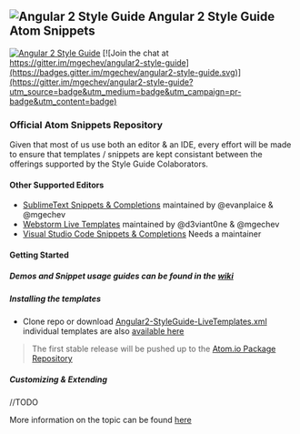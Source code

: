 ## ![Angular 2 Style Guide](https://raw.githubusercontent.com/mgechev/angular2-style-guide/master/assets/logo.png) Angular 2 Style Guide Atom Snippets

[![Angular 2 Style Guide](https://mgechev.github.io/angular2-style-guide/images/badge.svg)](https://github.com/mgechev/angular2-style-guide)
[![Join the chat at https://gitter.im/mgechev/angular2-style-guide](https://badges.gitter.im/mgechev/angular2-style-guide.svg)](https://gitter.im/mgechev/angular2-style-guide?utm_source=badge&utm_medium=badge&utm_campaign=pr-badge&utm_content=badge)

### Official Atom Snippets Repository

Given that most of us use both an editor & an IDE, every effort will be made to ensure that templates / snippets are kept consistant between the offerings supported by the Style Guide Colaborators.

#### Other Supported Editors
- [SublimeText Snippets & Completions](https://github.com/evanplaice/angular2-snippets) maintained by @evanplaice & @mgechev
- [Webstorm Live Templates](https://github.com/d3viant0ne/angular2-webstorm-templates) maintained by @d3viant0ne & @mgechev
- [Visual Studio Code Snippets & Completions](https://github.com/mgechev/angular2-style-guide/issues/15) Needs a maintainer

#### Getting Started

##### Demos and Snippet usage guides can be found in the [wiki](https://github.com/d3viant0ne/angular2-atom-snippets/wiki)

##### Installing the templates

- Clone repo or download [Angular2-StyleGuide-LiveTemplates.xml](https://github.com/d3viant0ne/angular2-atom-snippet) individual templates are also [available here](https://github.com/d3viant0ne/angular2-atom-snippets)

> The first stable release will be pushed up to the [Atom.io Package Repository](https://atom.io/packages)

##### Customizing & Extending
//TODO

More information on the topic can be found [here](https://github.com/d3viant0ne/angular2-atom-snippets/wiki)
